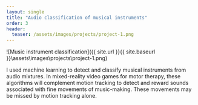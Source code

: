 ```yaml
---
layout: single
title: "Audio classification of musical instruments"
order: 3
header:
  teaser: /assets/images/projects/project-1.png
---
```


![Music instrument classification]({{ site.url }}{{ site.baseurl }}\assets\images\projects\project-1.png)

I used machine learning to detect and classify musical instruments from audio mixtures. In mixed-reality video games for motor therapy, these algorithms will complement motion tracking to detect and reward sounds associated with fine movements of music-making. These movements may be missed by motion tracking alone.
